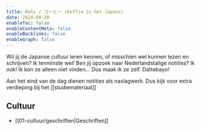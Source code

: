 ```yaml
---
title: Kohi / コーヒー (Koffie in het Japans)
date: 2024-08-20
enableToc: false
enableContentMeta: false
enableBacklinks: false
enableGraph: false
---
```

Wil jij de Japanse cultuur leren kennen, of misschien wel kunnen lezen en schrijven? Ik tenminste wel! Ben jij opzoek naar Nederlandstalige notities? Ik ook! Ik kon ze alleen niet vinden... Dus maak ik ze zelf. Dattebayo!

Aan het eind van de dag dienen notities als naslagwerk. Dus kijk voor extra verdieping bij het [[studiemateriaal]]

## Cultuur
- [[01-cultuur/geschriften|Geschriften]]
